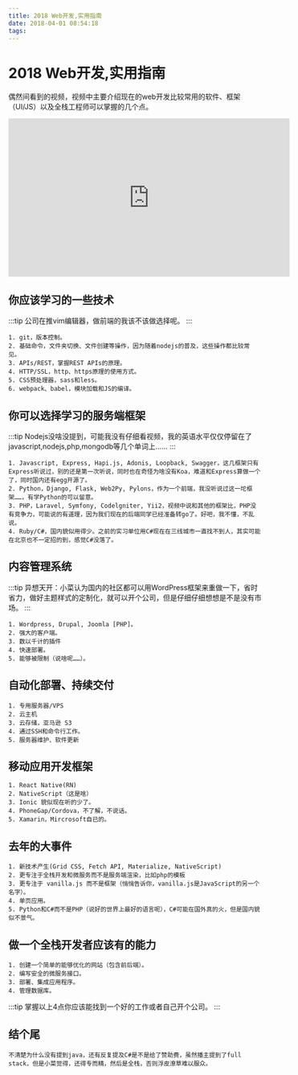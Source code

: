 ```yaml
---
title: 2018 Web开发,实用指南
date: 2018-04-01 08:54:18
tags:
---
```


# 2018 Web开发,实用指南

偶然间看到的视频，视频中主要介绍现在的web开发比较常用的软件、框架（UI/JS）以及全栈工程师可以掌握的几个点。

<iframe style="margin: 0 auto;" width="560" height="315" src="https://www.youtube.com/embed/Zftx68K-1D4" frameborder="0" allow="autoplay; encrypted-media" allowfullscreen></iframe>


## 你应该学习的一些技术
:::tip
公司在推vim编辑器，做前端的我该不该做选择呢。
:::

    1. git，版本控制。
    2. 基础命令，文件夹切换、文件创建等操作，因为随着nodejs的普及，这些操作都比较常见。
    3. APIs/REST，掌握REST APIs的原理。
    4. HTTP/SSL，http、https原理的使用方式。
    5. CSS预处理器，sass和less。
    6. webpack、babel，模块加载和JS的编译。


## 你可以选择学习的服务端框架

:::tip
Nodejs没啥没提到，可能我没有仔细看视频，我的英语水平仅仅停留在了javascript,nodejs,php,mongodb等几个单词上……
:::

    1. Javascript, Express, Hapi.js, Adonis, Loopback, Swagger，这几框架只有Express听说过，别的还是第一次听说，同时也在奇怪为啥没有Koa，难道和Express算做一个了，同时国内还有egg开源了。
    2. Python，Django, Flask, Web2Py, Pylons，作为一个前端，我没听说过这一坨框架……，有学Python的可以留意。
    3. PHP，Laravel, Symfony, Codelgniter, Yii2，视频中说和其他的框架比，PHP没有竞争力，可能说的有道理，因为我们现在的后端同学已经准备转go了。好吧，我不懂，不乱说。
    4. Ruby/C#，国内貌似用得少。之前的实习单位用C#现在在三线城市一直找不到人，其实可能在北京也不一定招的到，感觉C#没落了。

## 内容管理系统

:::tip
异想天开：小菜认为国内的社区都可以用WordPress框架来重做一下，省时省力，做好主题样式的定制化，就可以开个公司，但是仔细仔细想想是不是没有市场。
:::

    1. Wordpress, Drupal, Joomla [PHP]。
    2. 强大的客户端。
    3. 数以千计的插件
    4. 快速部署。
    5. 能够被限制（说啥呢……）。


 ## 自动化部署、持续交付
 
    1. 专用服务器/VPS
    2. 云主机
    3. 云存储，亚马逊 S3
    4. 通过SSH和命令行工作。
    5. 服务器维护、软件更新

## 移动应用开发框架

    1. React Native(RN)
    2. NativeScript（这是啥）
    3. Ionic 貌似现在听的少了。
    4. PhoneGap/Cordova，不了解，不说话。
    5. Xamarin，Mircrosoft自已的。

## 去年的大事件
    
    1. 新技术产生(Grid CSS, Fetch API, Materialize, NativeScript)
    2. 更专注于全栈开发和微服务而不是服务端渲染，比如php的模板
    3. 更专注于 vanilla.js 而不是框架（悄悄告诉你，vanilla.js是JavaScript的另一个名字）。
    4. 单页应用。
    5. Python和C#而不是PHP（说好的世界上最好的语言呢），C#可能在国外真的火，但是国内貌似不景气。


## 做一个全栈开发者应该有的能力
    
    1. 创建一个简单的能够优化的网站（包含前后端）。
    2. 编写安全的微服务接口。
    3. 部署、集成应用程序。
    4. 管理数据库。
:::tip
掌握以上4点你应该能找到一个好的工作或者自己开个公司。
:::

## 结个尾

    不清楚为什么没有提到java，还有反复提及C#是不是给了赞助费，虽然播主提到了full stack，但是小菜觉得，还得专而精，然后是全栈，否则浮皮潦草难以服众。
